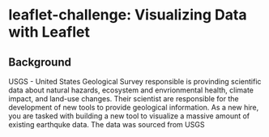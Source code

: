 # leaflet-challenge: Visualizing Data with Leaflet
## Background 
USGS - United States Geological Survey responsible is provinding scientific data about natural hazards, ecosystem and envrionmental health, climate impact, and land-use changes.
Their scientist are responsible for the development of new tools to provide geological information.
As a new hire, you are tasked with building a new tool to visualize a massive amount of existing earthquke data. 
The data was sourced from USGS 
